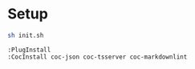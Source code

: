 # Setup

```sh
sh init.sh
```

```vim
:PlugInstall
:CocInstall coc-json coc-tsserver coc-markdownlint
```
